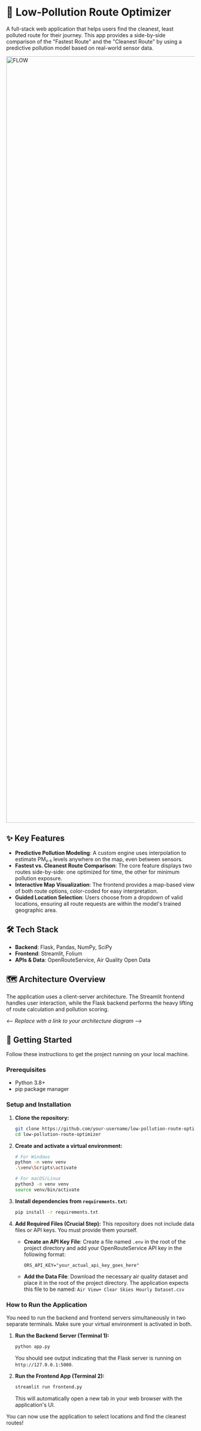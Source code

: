 

# 🍃 Low-Pollution Route Optimizer

A full-stack web application that helps users find the cleanest, least polluted route for their journey. This app provides a side-by-side comparison of the "Fastest Route" and the "Cleanest Route" by using a predictive pollution model based on real-world sensor data.

  
<img width="2048" height="2048" alt="FLOW" src="https://github.com/user-attachments/assets/b8d4236f-19c2-434e-b642-bc39dd9f691f" />


## ✨ Key Features

  * **Predictive Pollution Modeling**: A custom engine uses interpolation to estimate PM₂.₅ levels anywhere on the map, even between sensors.
  * **Fastest vs. Cleanest Route Comparison**: The core feature displays two routes side-by-side: one optimized for time, the other for minimum pollution exposure.
  * **Interactive Map Visualization**: The frontend provides a map-based view of both route options, color-coded for easy interpretation.
  * **Guided Location Selection**: Users choose from a dropdown of valid locations, ensuring all route requests are within the model's trained geographic area.

## 🛠️ Tech Stack

  * **Backend**: Flask, Pandas, NumPy, SciPy
  * **Frontend**: Streamlit, Folium
  * **APIs & Data**: OpenRouteService, Air Quality Open Data

## 🗺️ Architecture Overview

The application uses a client-server architecture. The Streamlit frontend handles user interaction, while the Flask backend performs the heavy lifting of route calculation and pollution scoring.

  
*\<-- Replace with a link to your architecture diagram --\>*

## 🚀 Getting Started

Follow these instructions to get the project running on your local machine.

### Prerequisites

  * Python 3.8+
  * pip package manager

### Setup and Installation

1.  **Clone the repository:**

    ```bash
    git clone https://github.com/your-username/low-pollution-route-optimizer.git
    cd low-pollution-route-optimizer
    ```

2.  **Create and activate a virtual environment:**

    ```bash
    # For Windows
    python -m venv venv
    .\venv\Scripts\activate

    # For macOS/Linux
    python3 -m venv venv
    source venv/bin/activate
    ```

3.  **Install dependencies from `requirements.txt`:**

    ```bash
    pip install -r requirements.txt
    ```

4.  **Add Required Files (Crucial Step):**
    This repository does not include data files or API keys. You must provide them yourself.

      * **Create an API Key File**:
        Create a file named `.env` in the root of the project directory and add your OpenRouteService API key in the following format:

        ```
        ORS_API_KEY="your_actual_api_key_goes_here"
        ```

      * **Add the Data File**:
        Download the necessary air quality dataset and place it in the root of the project directory. The application expects this file to be named:
        `Air View+ Clear Skies Hourly Dataset.csv`

### How to Run the Application

You need to run the backend and frontend servers simultaneously in two separate terminals. Make sure your virtual environment is activated in both.

1.  **Run the Backend Server (Terminal 1):**

    ```bash
    python app.py
    ```

    You should see output indicating that the Flask server is running on `http://127.0.0.1:5000`.

2.  **Run the Frontend App (Terminal 2):**

    ```bash
    streamlit run frontend.py
    ```

    This will automatically open a new tab in your web browser with the application's UI.

You can now use the application to select locations and find the cleanest routes\!

